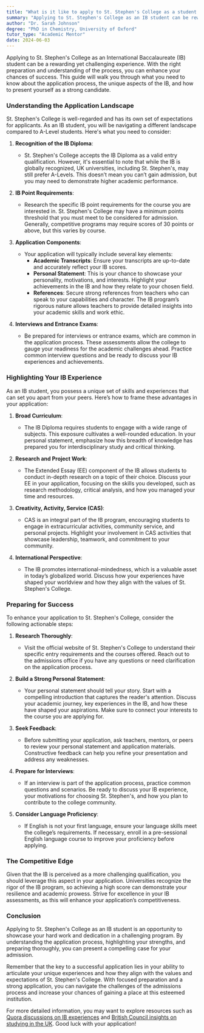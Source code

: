 ```yaml
---
title: "What is it like to apply to St. Stephen's College as a student who has done the International Baccalaureate?"
summary: "Applying to St. Stephen's College as an IB student can be rewarding but challenging. Understand the process to enhance your chances of success."
author: "Dr. Sarah Johnson"
degree: "PhD in Chemistry, University of Oxford"
tutor_type: "Academic Mentor"
date: 2024-06-03
---
```


Applying to St. Stephen's College as an International Baccalaureate (IB) student can be a rewarding yet challenging experience. With the right preparation and understanding of the process, you can enhance your chances of success. This guide will walk you through what you need to know about the application process, the unique aspects of the IB, and how to present yourself as a strong candidate.

### Understanding the Application Landscape

St. Stephen's College is well-regarded and has its own set of expectations for applicants. As an IB student, you will be navigating a different landscape compared to A-Level students. Here's what you need to consider:

1. **Recognition of the IB Diploma**: 
   - St. Stephen's College accepts the IB Diploma as a valid entry qualification. However, it's essential to note that while the IB is globally recognized, UK universities, including St. Stephen's, may still prefer A-Levels. This doesn’t mean you can’t gain admission, but you may need to demonstrate higher academic performance.

2. **IB Point Requirements**: 
   - Research the specific IB point requirements for the course you are interested in. St. Stephen's College may have a minimum points threshold that you must meet to be considered for admission. Generally, competitive programs may require scores of 30 points or above, but this varies by course.

3. **Application Components**: 
   - Your application will typically include several key elements:
     - **Academic Transcripts**: Ensure your transcripts are up-to-date and accurately reflect your IB scores.
     - **Personal Statement**: This is your chance to showcase your personality, motivations, and interests. Highlight your achievements in the IB and how they relate to your chosen field.
     - **References**: Secure strong references from teachers who can speak to your capabilities and character. The IB program’s rigorous nature allows teachers to provide detailed insights into your academic skills and work ethic.

4. **Interviews and Entrance Exams**: 
   - Be prepared for interviews or entrance exams, which are common in the application process. These assessments allow the college to gauge your readiness for the academic challenges ahead. Practice common interview questions and be ready to discuss your IB experiences and achievements.

### Highlighting Your IB Experience

As an IB student, you possess a unique set of skills and experiences that can set you apart from your peers. Here’s how to frame these advantages in your application:

1. **Broad Curriculum**:
   - The IB Diploma requires students to engage with a wide range of subjects. This exposure cultivates a well-rounded education. In your personal statement, emphasize how this breadth of knowledge has prepared you for interdisciplinary study and critical thinking.

2. **Research and Project Work**:
   - The Extended Essay (EE) component of the IB allows students to conduct in-depth research on a topic of their choice. Discuss your EE in your application, focusing on the skills you developed, such as research methodology, critical analysis, and how you managed your time and resources.

3. **Creativity, Activity, Service (CAS)**:
   - CAS is an integral part of the IB program, encouraging students to engage in extracurricular activities, community service, and personal projects. Highlight your involvement in CAS activities that showcase leadership, teamwork, and commitment to your community.

4. **International Perspective**:
   - The IB promotes international-mindedness, which is a valuable asset in today’s globalized world. Discuss how your experiences have shaped your worldview and how they align with the values of St. Stephen's College.

### Preparing for Success

To enhance your application to St. Stephen's College, consider the following actionable steps:

1. **Research Thoroughly**:
   - Visit the official website of St. Stephen's College to understand their specific entry requirements and the courses offered. Reach out to the admissions office if you have any questions or need clarification on the application process.

2. **Build a Strong Personal Statement**:
   - Your personal statement should tell your story. Start with a compelling introduction that captures the reader's attention. Discuss your academic journey, key experiences in the IB, and how these have shaped your aspirations. Make sure to connect your interests to the course you are applying for.

3. **Seek Feedback**:
   - Before submitting your application, ask teachers, mentors, or peers to review your personal statement and application materials. Constructive feedback can help you refine your presentation and address any weaknesses.

4. **Prepare for Interviews**:
   - If an interview is part of the application process, practice common questions and scenarios. Be ready to discuss your IB experience, your motivations for choosing St. Stephen's, and how you plan to contribute to the college community.

5. **Consider Language Proficiency**:
   - If English is not your first language, ensure your language skills meet the college’s requirements. If necessary, enroll in a pre-sessional English language course to improve your proficiency before applying.

### The Competitive Edge

Given that the IB is perceived as a more challenging qualification, you should leverage this aspect in your application. Universities recognize the rigor of the IB program, so achieving a high score can demonstrate your resilience and academic prowess. Strive for excellence in your IB assessments, as this will enhance your application’s competitiveness.

### Conclusion

Applying to St. Stephen's College as an IB student is an opportunity to showcase your hard work and dedication in a challenging program. By understanding the application process, highlighting your strengths, and preparing thoroughly, you can present a compelling case for your admission.

Remember that the key to a successful application lies in your ability to articulate your unique experiences and how they align with the values and expectations of St. Stephen's College. With focused preparation and a strong application, you can navigate the challenges of the admissions process and increase your chances of gaining a place at this esteemed institution. 

For more detailed information, you may want to explore resources such as [Quora discussions on IB experiences](https://www.quora.com/What-is-it-like-to-apply-to-St-Stephens-College-as-a-student-who-has-done-the-International-Baccalaureate) and [British Council insights on studying in the UK](https://www.britishcouncil.id/en/study-uk/pathways-higher-education). Good luck with your application!
    